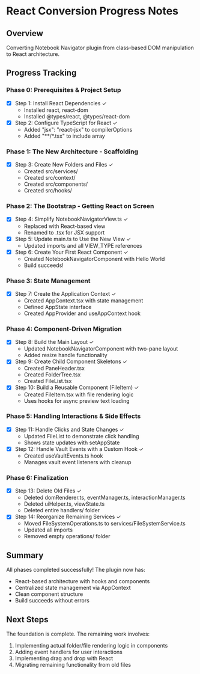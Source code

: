 # React Conversion Progress Notes

## Overview
Converting Notebook Navigator plugin from class-based DOM manipulation to React architecture.

## Progress Tracking

### Phase 0: Prerequisites & Project Setup
- [x] Step 1: Install React Dependencies ✓
  - Installed react, react-dom
  - Installed @types/react, @types/react-dom
- [x] Step 2: Configure TypeScript for React ✓
  - Added "jsx": "react-jsx" to compilerOptions
  - Added "**/*.tsx" to include array

### Phase 1: The New Architecture - Scaffolding  
- [x] Step 3: Create New Folders and Files ✓
  - Created src/services/
  - Created src/context/
  - Created src/components/
  - Created src/hooks/

### Phase 2: The Bootstrap - Getting React on Screen
- [x] Step 4: Simplify NotebookNavigatorView.ts ✓
  - Replaced with React-based view
  - Renamed to .tsx for JSX support
- [x] Step 5: Update main.ts to Use the New View ✓
  - Updated imports and all VIEW_TYPE references
- [x] Step 6: Create Your First React Component ✓
  - Created NotebookNavigatorComponent with Hello World
  - Build succeeds!

### Phase 3: State Management
- [x] Step 7: Create the Application Context ✓
  - Created AppContext.tsx with state management
  - Defined AppState interface
  - Created AppProvider and useAppContext hook

### Phase 4: Component-Driven Migration
- [x] Step 8: Build the Main Layout ✓
  - Updated NotebookNavigatorComponent with two-pane layout
  - Added resize handle functionality
- [x] Step 9: Create Child Component Skeletons ✓
  - Created PaneHeader.tsx
  - Created FolderTree.tsx
  - Created FileList.tsx
- [x] Step 10: Build a Reusable Component (FileItem) ✓
  - Created FileItem.tsx with file rendering logic
  - Uses hooks for async preview text loading

### Phase 5: Handling Interactions & Side Effects
- [x] Step 11: Handle Clicks and State Changes ✓
  - Updated FileList to demonstrate click handling
  - Shows state updates with setAppState
- [x] Step 12: Handle Vault Events with a Custom Hook ✓
  - Created useVaultEvents.ts hook
  - Manages vault event listeners with cleanup

### Phase 6: Finalization
- [x] Step 13: Delete Old Files ✓
  - Deleted domRenderer.ts, eventManager.ts, interactionManager.ts
  - Deleted uiHelper.ts, viewState.ts
  - Deleted entire handlers/ folder
- [x] Step 14: Reorganize Remaining Services ✓
  - Moved FileSystemOperations.ts to services/FileSystemService.ts
  - Updated all imports
  - Removed empty operations/ folder

## Summary
All phases completed successfully! The plugin now has:
- React-based architecture with hooks and components
- Centralized state management via AppContext
- Clean component structure
- Build succeeds without errors

## Next Steps
The foundation is complete. The remaining work involves:
1. Implementing actual folder/file rendering logic in components
2. Adding event handlers for user interactions
3. Implementing drag and drop with React
4. Migrating remaining functionality from old files